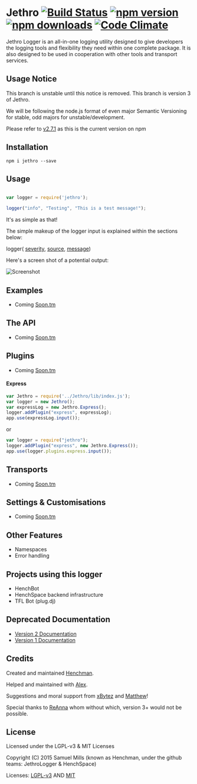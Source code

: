 # Jethro [![Build Status][travis-badge]][travis-link] [![npm version][npm-badge]][npm-link] [![npm downloads][npmd-badge]][npmd-link] [![Code Climate][cc-badge]][cc-link]

Jethro Logger is an all-in-one logging utility designed to give developers the logging tools and flexibility they need
within one complete package. It is also designed to be used in cooperation with other tools and transport services.

## Usage Notice

This branch is unstable until this notice is removed. This branch is version 3 of Jethro.

We will be following the node.js format of even major Semantic Versioning for stable, odd majors for
unstable/development.

Please refer to [v2.7.1](https://github.com/JethroLogger/Jethro/tree/v2/) as this is the current version on npm


Installation
------------
```npm i jethro --save```


Usage
-----

```js

var logger = require('jethro');

logger("info", "Testing", "This is a test message!");
```

It's as simple as that!

The simple makeup of the logger input is explained within the sections below:

logger( [severity](/docs/v2/SEVERITY.md), [source](/docs/v2/SOURCE.md), [message](/docs/v2/MESSAGE.md))

Here's a screen shot of a potential output:


![Screenshot](/docs/v2/i.png "Screen shot")

Examples
--------
* Coming [Soon.tm](http://soon.tm)

The API
-------
* Coming [Soon.tm](http://soon.tm)

Plugins
-------
* Coming [Soon.tm](http://soon.tm)

#### Express

```js
var Jethro = require('../Jethro/lib/index.js');
var logger = new Jethro();
var expressLog = new Jethro.Express();
logger.addPlugin("express", expressLog);
app.use(expressLog.input());
```

or

```js
var logger = require("jethro");
logger.addPlugin("express", new Jethro.Express());
app.use(logger.plugins.express.input());
````

Transports
----------
* Coming [Soon.tm](http://soon.tm)

Settings & Customisations
-------------------------
* Coming [Soon.tm](http://soon.tm)

Other Features
---------------------
* Namespaces
* Error handling

Projects using this logger
--------------------------
* HenchBot
* HenchSpace backend infrastructure
* TFL Bot (plug.dj)

Deprecated Documentation
------------------------
* [Version 2 Documentation](https://github.com/JethroLogger/Jethro/tree/v2/docs/v2/)
* [Version 1 Documentation](https://github.com/JethroLogger/Jethro/blob/v2/docs/v1/README.md)

Credits
-------
Created and maintained [Henchman](https://hench.space).

Helped and maintained with [Alex](http://thedark1337.com).

Suggestions and moral support from [xBytez](https://github.com/xBytez) and [Matthew](https://github.com/yemasthui)!

Special thanks to [ReAnna](https://github.com/goto-bus-stop/) whom without which, version 3+ would not be possible.

License
-------
Licensed under the LGPL-v3 & MIT Licenses

Copyright (C) 2015  Samuel Mills (known as Henchman, under the github teams: JethroLogger & HenchSpace)

Licenses: [LGPL-v3](/LGPLv3-license.txt) AND [MIT](/MIT-.txt)

[travis-badge]: https://travis-ci.org/JethroLogger/Jethro.svg?branch=master
[travis-link]: https://travis-ci.org/JethroLogger/Jethro
[npm-badge]: http://img.shields.io/npm/v/jethro.svg
[npm-link]: https://npmjs.org/package/jethro
[npmd-badge]: http://img.shields.io/npm/dm/jethro.svg
[npmd-link]: https://npmjs.org/package/jethro
[cc-badge]: https://codeclimate.com/github/JethroLogger/Jethro/badges/gpa.svg
[cc-link]: https://codeclimate.com/github/JethroLogger/Jethro


